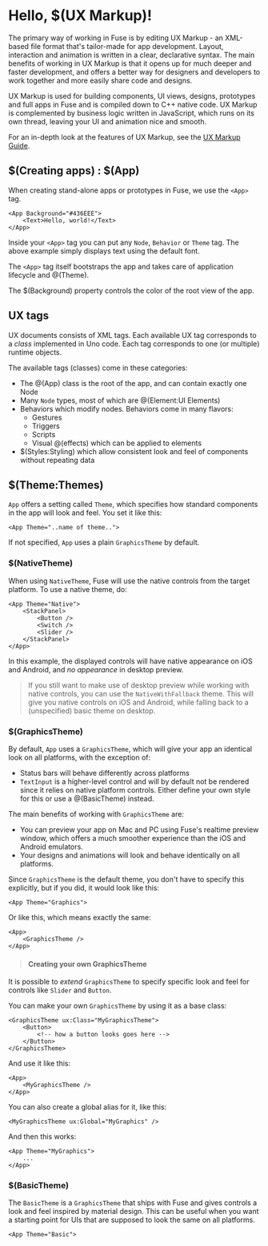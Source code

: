 # Hello, $(UX Markup)!

The primary way of working in Fuse is by editing UX Markup - an XML-based file format that's tailor-made for app development. Layout, interaction and animation is written in a clear, declarative syntax. The main benefits of working in UX Markup is that it opens up for much deeper and faster development, and offers a better way for designers and developers to work together and more easily share code and designs.

UX Markup is used for building components, UI views, designs, prototypes and full apps in Fuse and is compiled down to C++ native code. UX Markup is complemented by business logic written in JavaScript, which runs on its own thread, leaving your UI and animation nice and smooth.

For an in-depth look at the features of UX Markup, see the [UX Markup Guide](https://www.fusetools.com/learn/guides/uxmarkup).

## $(Creating apps) : $(App)

When creating stand-alone apps or prototypes in Fuse, we use the `<App>` tag.

	<App Background="#436EEE">
		<Text>Hello, world!</Text>
	</App>

Inside your `<App>` tag you can put any `Node`, `Behavior` or `Theme` tag. The above example
simply displays text using the default font.

The `<App>` tag itself bootstraps the app and takes care of application lifecycle and @(Theme).

The $(Background) property controls the color of the root view of the app.


## UX tags

UX documents consists of XML tags. Each available UX tag corresponds to a *class* implemented in Uno code. Each tag corresponds to one (or multiple) runtime objects.

The available tags (classes) come in these categories:

* The @(App) class is the root of the app, and can contain exactly one Node
* Many `Node` types, most of which are @(Element:UI Elements)
* Behaviors which modify nodes. Behaviors come in many flavors:
  * Gestures
  * Triggers
  * Scripts
  * Visual @(effects) which can be applied to elements
* $(Styles:Styling) which allow consistent look and feel of components without repeating data

## $(Theme:Themes)

`App` offers a setting called `Theme`, which specifies how standard components in
the app will look and feel. You set it like this:

	<App Theme="..name of theme..">

If not specified, `App` uses a plain `GraphicsTheme` by default.

### $(NativeTheme)

When using `NativeTheme`, Fuse will use the native controls from the target platform. To use a native theme, do:

	<App Theme="Native">
		<StackPanel>
			<Button />
			<Switch />
			<Slider />
		</StackPanel>
	</App>

In this example, the displayed controls will have native appearance on iOS and Android, and *no appearance* in desktop preview.

> If you still want to make use of desktop preview while working with native controls, you can use the `NativeWithFallback` theme. This will give you native controls on iOS and Android, while falling back to a (unspecified) basic theme on desktop.

### $(GraphicsTheme)

By default, `App` uses a `GraphicsTheme`, which will give your app an identical look on all platforms, with the exception of:

* Status bars will behave differently across platforms
* `TextInput` is a higher-level control and will by default not be rendered since it relies on native platform controls. Either define your own style for this or use a @(BasicTheme) instead.

The main benefits of working with `GraphicsTheme` are:

* You can preview your app on Mac and PC using Fuse's realtime preview window,
  which offers a much smoother experience than the iOS and Android emulators.
* Your designs and animations will look and behave identically on all platforms.

Since `GraphicsTheme` is the default theme, you don't have to specify this explicitly,
but if you did, it would look like this:

	<App Theme="Graphics">

Or like this, which means exactly the same:

	<App>
		<GraphicsTheme />
	</App>

> #### Creating your own GraphicsTheme
<!-- TODO: Consider moving to Styling and resources chapter -->

It is possible to *extend* `GraphicsTheme` to specify specific
look and feel for controls like `Slider` and `Button`.

You can make your own `GraphicsTheme` by using it as a base class:

	<GraphicsTheme ux:Class="MyGraphicsTheme">
		<Button>
			<!-- how a button looks goes here -->
		</Button>
	</GraphicsTheme>

And use it like this:

	<App>
		<MyGraphicsTheme />
	</App>

You can also create a global alias for it, like this:

	<MyGraphicsTheme ux:Global="MyGraphics" />

And then this works:

	<App Theme="MyGraphics">
		...
	</App>

### $(BasicTheme)

The `BasicTheme` is a `GraphicsTheme` that ships with Fuse and gives controls a
look and feel inspired by material design. This can be useful when you want a starting
point for UIs that are supposed to look the same on all platforms.

	<App Theme="Basic">
